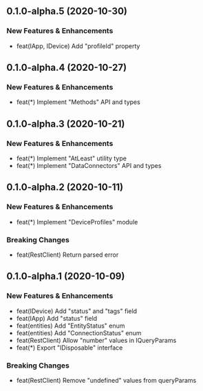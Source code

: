 ## 0.1.0-alpha.5 (2020-10-30)

### New Features & Enhancements
- feat(IApp, IDevice) Add "profileId" property

## 0.1.0-alpha.4 (2020-10-27)

### New Features & Enhancements
- feat(\*) Implement "Methods" API and types

## 0.1.0-alpha.3 (2020-10-21)

### New Features & Enhancements
- feat(\*) Implement "AtLeast" utility type
- feat(\*) Implement "DataConnectors" API and types

## 0.1.0-alpha.2 (2020-10-11)

### New Features & Enhancements

- feat(\*) Implement "DeviceProfiles" module

### Breaking Changes

- feat(RestClient) Return parsed error

## 0.1.0-alpha.1 (2020-10-09)

### New Features & Enhancements

- feat(IDevice) Add "status" and "tags" field
- feat(IApp) Add "status" field
- feat(entities) Add "EntityStatus" enum
- feat(entities) Add "ConnectionStatus" enum
- feat(RestClient) Allow "number" values in IQueryParams
- feat(\*) Export "IDisposable" interface

### Breaking Changes

- feat(RestClient) Remove "undefined" values from queryParams
